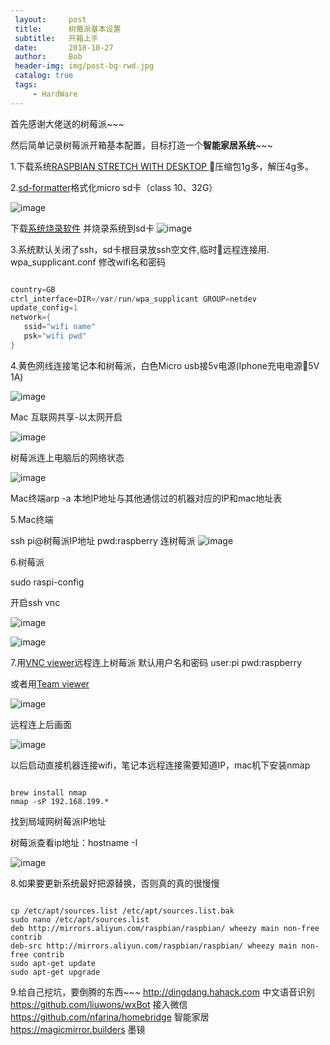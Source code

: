 ```yaml
---
 layout:     post
 title:      树莓派基本设置
 subtitle:   开箱上手
 date:       2018-10-27
 author:     Bob
 header-img: img/post-bg-rwd.jpg
 catalog: true
 tags:
     - HardWare
---
```


首先感谢大佬送的树莓派~~~

然后简单记录树莓派开箱基本配置，目标打造一个**智能家居系统**~~~

1.下载系统[RASPBIAN STRETCH WITH DESKTOP ](https://www.raspberrypi.org/downloads/raspbian/)压缩包1g多，解压4g多。

2.[sd-formatter](https://www.sdcard.org/chs/downloads/formatter_4/index.html)格式化micro sd卡（class 10、32G）

![image](/img/1.png)

下载[系统烧录软件](https://etcher.io) 并烧录系统到sd卡
![image](/img/2.png)


3.系统默认关闭了ssh，sd卡根目录放ssh空文件,临时远程连接用.
wpa_supplicant.conf 修改wifi名和密码

 ```c

country=GB
ctrl_interface=DIR=/var/run/wpa_supplicant GROUP=netdev
update_config=1
network={
    ssid="wifi name"
    psk="wifi pwd"
}

 ```

4.黄色网线连接笔记本和树莓派，白色Micro usb接5v电源(Iphone充电电源5V 1A)

![image](/img/11.jpg)


Mac 互联网共享-以太网开启

![image](/img/3.png)

树莓派连上电脑后的网络状态

![image](/img/4.png)

Mac终端arp -a 本地IP地址与其他通信过的机器对应的IP和mac地址表



5.Mac终端 

ssh pi@树莓派IP地址 pwd:raspberry 连树莓派
![image](/img/5.png)

6.树莓派

sudo raspi-config

开启ssh vnc

![image](/img/6.png)

![image](/img/7.png)

7.用[VNC viewer](https://www.realvnc.com/en/connect/download/viewer/)远程连上树莓派
默认用户名和密码
user:pi
pwd:raspberry

或者用[Team viewer](https://www.teamviewer.com)

![image](/img/8.png)

远程连上后画面

![image](/img/9.png)

以后启动直接机器连接wifi，笔记本远程连接需要知道IP，mac机下安装nmap

```shell

brew install nmap
nmap -sP 192.168.199.*

 ```
 
找到局域网树莓派IP地址

树莓派查看ip地址：hostname -I

![image](/img/10.png)


8.如果要更新系统最好把源替换，否则真的真的很慢慢

 ```shell

cp /etc/apt/sources.list /etc/apt/sources.list.bak
sudo nano /etc/apt/sources.list
deb http://mirrors.aliyun.com/raspbian/raspbian/ wheezy main non-free contrib
deb-src http://mirrors.aliyun.com/raspbian/raspbian/ wheezy main non-free contrib
sudo apt-get update
sudo apt-get upgrade

 ```


9.给自己挖坑，要倒腾的东西~~~
http://dingdang.hahack.com
中文语音识别
https://github.com/liuwons/wxBot
接入微信
https://github.com/nfarina/homebridge
智能家居
https://magicmirror.builders
墨镜



